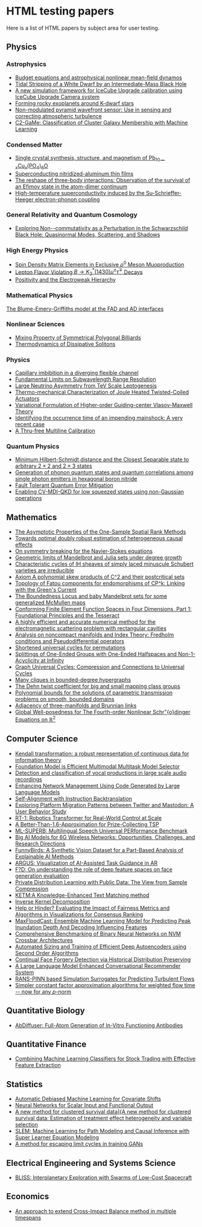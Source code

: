 # HTML testing papers

Here is a list of HTML papers by subject area for user testing.

## Physics

### Astrophysics
- <a href="https://browse.arxiv.org/latexml/2308.05590v2/2308.05590v2.html">Budget equations and astrophysical nonlinear mean-field dynamos</a>
- <a href="https://browse.arxiv.org/latexml/2210.09945v5/2210.09945v5.html">Tidal Stripping of a White Dwarf by an Intermediate-Mass Black Hole</a>
- <a href="https://browse.arxiv.org/latexml/2308.06247v1/2308.06247v1.html">A new simulation framework for IceCube Upgrade calibration using IceCube Upgrade Camera system</a>
- <a href="https://browse.arxiv.org/latexml/2308.06236v1/2308.06236v1.html">Forming rocky exoplanets around K-dwarf stars</a>
- <a href="https://browse.arxiv.org/latexml/2308.01066v2/2308.01066v2.html">Non-modulated pyramid wavefront sensor: Use in sensing and correcting atmospheric turbulence</a>
- <a href="https://browse.arxiv.org/latexml/2205.01700v4/2205.01700v4.html">C2-GaMe: Classification of Cluster Galaxy Membership with Machine Learning</a>

### Condensed Matter
- <a href="https://browse.arxiv.org/latexml/2308.06256v1/2308.06256v1.html">Single crystal synthesis, structure, and magnetism of Pb$_{10-x}$Cu$_x$(PO$_4$)$_6$O</a>
- <a href="https://browse.arxiv.org/latexml/2308.06240v1/2308.06240v1.html">Superconducting nitridized-aluminum thin films</a>
- <a href="https://browse.arxiv.org/latexml/2308.06237v1/2308.06237v1.html">The reshape of three-body interactions: Observation of the survival of an Efimov state in the atom-dimer continuum</a>
- <a href="https://browse.arxiv.org/latexml/2308.06222v1/2308.06222v1.html">High-temperature superconductivity induced by the Su-Schrieffer-Heeger electron-phonon coupling</a>

### General Relativity and Quantum Cosmology
- <a href="https://browse.arxiv.org/latexml/2308.03284v2/2308.03284v2.html">Exploring Non--commutativity as a Perturbation in the Schwarzschild Black Hole: Quasinormal Modes, Scattering, and Shadows</a>

### High Energy Physics
- <a href="https://browse.arxiv.org/latexml/2210.16932v2/2210.16932v2.html">Spin Density Matrix Elements in Exclusive $\rho ^0$ Meson Muoproduction</a>
- <a href="https://browse.arxiv.org/latexml/2208.05923v3/2208.05923v3.html">Lepton Flavor Violating $B\to K^*_2(1430)\mu^{\pm}\tau^{\mp}$ Decays</a>
- <a href="https://browse.arxiv.org/latexml/2308.06226v1/2308.06226v1.html">Positivity and the Electroweak Hierarchy</a>

### Mathematical Physics
<a href="https://browse.arxiv.org/latexml/2207.09583v2/2207.09583v2.html">The Blume-Emery-Griffiths model at the FAD and AD interfaces</a>

### Nonlinear Sciences
- <a href="https://browse.arxiv.org/latexml/2308.06251v1/2308.06251v1.html">Mixing Property of Symmetrical Polygonal Billiards</a>
- <a href="https://browse.arxiv.org/latexml/2307.16571v2/2307.16571v2.html">Thermodynamics of Dissipative Solitons</a>

### Physics 
- <a href="https://browse.arxiv.org/latexml/2308.06257v1/2308.06257v1.html">Capillary imbibition in a diverging flexible channel</a>
- <a href="https://browse.arxiv.org/latexml/2308.06252v1/2308.06252v1.html">Fundamental Limits on Subwavelength Range Resolution</a>
- <a href="https://browse.arxiv.org/latexml/2206.14722v2/2206.14722v2.html">Large Neutrino Asymmetry from TeV Scale Leptogenesis</a>
- <a href="https://browse.arxiv.org/latexml/2308.06234v1/2308.06234v1.html">Thermo-mechanical Characterization of Joule Heated Twisted-Coiled Actuators</a>
- <a href="https://browse.arxiv.org/latexml/2306.04726v2/2306.04726v2.html">Variational Formulation of Higher-order Guiding-center Vlasov-Maxwell Theory</a>
- <a href="https://browse.arxiv.org/latexml/1908.00279v21/1908.00279v21.html">Identifying the occurrence time of an impending mainshock: A very recent case</a>
- <a href="https://browse.arxiv.org/latexml/2305.03597v2/2305.03597v2.html">A Thru-free Multiline Calibration</a>

### Quantum Physics 
- <a href="https://browse.arxiv.org/latexml/2308.06245v1/2308.06245v1.html">Minimum Hilbert-Schmidt distance and the Closest Separable state to arbitrary $2 \times 2$ and $2 \times 3$ states</a>
- <a href="https://browse.arxiv.org/latexml/2308.06244v1/2308.06244v1.html">Generation of phonon quantum states and quantum correlations among single photon emitters in hexagonal boron nitride</a>
- <a href="https://browse.arxiv.org/latexml/2308.05403v2/2308.05403v2.html">Fault Tolerant Quantum Error Mitigation</a>
- <a href="https://browse.arxiv.org/latexml/2304.02295v2/2304.02295v2.html">Enabling CV-MDI-QKD for low squeezed states using non-Gaussian operations</a>




## Mathematics
- <a href="https://browse.arxiv.org/latexml/2308.06264v1/2308.06264v1.html">The Asymptotic Properties of the One-Sample Spatial Rank Methods</a>
- <a href="https://browse.arxiv.org/latexml/2004.14497v4/2004.14497v4.html">Towards optimal doubly robust estimation of heterogeneous causal effects</a>
- <a href="https://browse.arxiv.org/latexml/2302.02836v3/2302.02836v3.html">On symmetry breaking for the Navier-Stokes equations</a>
- <a href="https://browse.arxiv.org/latexml/1109.2166v1/1109.2166v1.html">Geometric limits of Mandelbrot and Julia sets under degree growth</a>
- <a href="https://browse.arxiv.org/latexml/2308.06249v1/2308.06249v1.html">Characteristic cycles of IH sheaves of simply laced minuscule Schubert varieties are irreducible</a>
- <a href="https://browse.arxiv.org/latexml/0704.0942v2/0704.0942v2.html">Axiom A polynomial skew products of C^2 and their postcritical sets</a>
- <a href="https://browse.arxiv.org/latexml/0810.1673v3/0810.1673v3.html">Topology of Fatou components for endomorphisms of CP^k: Linking with the Green's Current</a>
- <a href="https://browse.arxiv.org/latexml/2206.10102v3/2206.10102v3.html">The Boundedness Locus and baby Mandelbrot sets for some generalized McMullen maps</a>
- <a href="https://browse.arxiv.org/latexml/2308.06243v1/2308.06243v1.html">Conforming Finite Element Function Spaces in Four Dimensions, Part 1: Foundational Principles and the Tesseract</a>
- <a href="https://browse.arxiv.org/latexml/2308.06229v1/2308.06229v1.html">A highly efficient and accurate numerical method for the electromagnetic scattering problem with rectangular cavities</a>
- <a href="https://browse.arxiv.org/latexml/2308.06225v1/2308.06225v1.html">Analysis on noncompact manifolds and Index Theory: Fredholm conditions and Pseudodifferential operators</a>
- <a href="https://browse.arxiv.org/latexml/2204.02910v2/2204.02910v2.html">Shortened universal cycles for permutations</a>
- <a href="https://browse.arxiv.org/latexml/2308.06218v1/2308.06218v1.html">Splittings of One-Ended Groups with One-Ended Halfspaces and Non-1-Acyclicity at Infinity</a>
- <a href="https://browse.arxiv.org/latexml/2209.14198v1/2209.14198v1.html">Graph Universal Cycles: Compression and Connections to Universal Cycles</a>
- <a href="https://browse.arxiv.org/latexml/2207.02336v2/2207.02336v2.html">Many cliques in bounded-degree hypergraphs</a>
- <a href="https://browse.arxiv.org/latexml/2308.06214v1/2308.06214v1.html">The Dehn twist coefficient for big and small mapping class groups</a>
- <a href="https://browse.arxiv.org/latexml/2308.06215v1/2308.06215v1.html">Polynomial bounds for the solutions of parametric transmission problems on smooth, bounded domains</a>
- <a href="https://browse.arxiv.org/latexml/2308.06211v1/2308.06211v1.html">Adjacency of three-manifolds and Brunnian links</a>
- <a href="https://browse.arxiv.org/latexml/2308.06210v1/2308.06210v1.html">Global Well-posedness for The Fourth-order Nonlinear Schr\"{o}dinger Equations on $\mathbb{R}^{2}$</a>


## Computer Science
- <a href="https://browse.arxiv.org/latexml/2006.15991v2/2006.15991v2.html">Kendall transformation: a robust representation of continuous data for information theory</a>
- <a href="https://browse.arxiv.org/latexml/2308.06262v1/2308.06262v1.html">Foundation Model is Efficient Multimodal Multitask Model Selector</a>
- <a href="https://browse.arxiv.org/latexml/2302.07640v2/2302.07640v2.html">Detection and classification of vocal productions in large scale audio recordings</a>
- <a href="https://browse.arxiv.org/latexml/2308.06261v1/2308.06261v1.html">Enhancing Network Management Using Code Generated by Large Language Models</a>
- <a href="https://browse.arxiv.org/latexml/2308.06259v1/2308.06259v1.html">Self-Alignment with Instruction Backtranslation</a>
- <a href="https://browse.arxiv.org/latexml/2305.09196v2/2305.09196v2.html">Exploring Platform Migration Patterns between Twitter and Mastodon: A User Behavior Study</a>
- <a href="https://browse.arxiv.org/latexml/2212.06817v2/2212.06817v2.html">RT-1: Robotics Transformer for Real-World Control at Scale</a>
- <a href="https://browse.arxiv.org/latexml/2308.06254v1/2308.06254v1.html">A Better-Than-1.6-Approximation for Prize-Collecting TSP</a>
- <a href="https://browse.arxiv.org/latexml/2305.10615v2/2305.10615v2.html">ML-SUPERB: Multilingual Speech Universal PERformance Benchmark</a>
- <a href="https://browse.arxiv.org/latexml/2308.06250v1/2308.06250v1.html">Big AI Models for 6G Wireless Networks: Opportunities, Challenges, and Research Directions</a>
- <a href="https://browse.arxiv.org/latexml/2308.06248v1/2308.06248v1.html">FunnyBirds: A Synthetic Vision Dataset for a Part-Based Analysis of Explainable AI Methods</a>
- <a href="https://browse.arxiv.org/latexml/2308.06246v1/2308.06246v1.html">ARGUS: Visualization of AI-Assisted Task Guidance in AR</a>
- <a href="https://browse.arxiv.org/latexml/2305.20048v3/2305.20048v3.html">F?D: On understanding the role of deep feature spaces on face generation evaluation</a>
- <a href="https://browse.arxiv.org/latexml/2308.06239v1/2308.06239v1.html">Private Distribution Learning with Public Data: The View from Sample Compression</a>
- <a href="https://browse.arxiv.org/latexml/2308.06235v1/2308.06235v1.html">KETM:A Knowledge-Enhanced Text Matching method</a>
- <a href="https://browse.arxiv.org/latexml/2211.05961v2/2211.05961v2.html">Inverse Kernel Decomposition</a>
- <a href="https://browse.arxiv.org/latexml/2308.06233v1/2308.06233v1.html">Help or Hinder? Evaluating the Impact of Fairness Metrics and Algorithms in Visualizations for Consensus Ranking</a>
- <a href="https://browse.arxiv.org/latexml/2308.06228v1/2308.06228v1.html">MaxFloodCast: Ensemble Machine Learning Model for Predicting Peak Inundation Depth And Decoding Influencing Features</a>
- <a href="https://browse.arxiv.org/latexml/2308.06227v1/2308.06227v1.html">Comprehensive Benchmarking of Binary Neural Networks on NVM Crossbar Architectures</a>
- <a href="https://browse.arxiv.org/latexml/2308.06221v1/2308.06221v1.html">Automated Sizing and Training of Efficient Deep Autoencoders using Second Order Algorithms</a>
- <a href="https://browse.arxiv.org/latexml/2308.06217v1/2308.06217v1.html">Continual Face Forgery Detection via Historical Distribution Preserving</a>
- <a href="https://browse.arxiv.org/latexml/2308.06212v1/2308.06212v1.html">A Large Language Model Enhanced Conversational Recommender System</a>
- <a href="https://browse.arxiv.org/latexml/2306.06034v3/2306.06034v3.html">RANS-PINN based Simulation Surrogates for Predicting Turbulent Flows</a>
- <a href="https://browse.arxiv.org/latexml/2308.06209v1/2308.06209v1.html">Simpler constant factor approximation algorithms for weighted flow time -- now for any $p$-norm</a>

## Quantitative Biology 
- <a href="https://browse.arxiv.org/latexml/2308.05027v1/2308.05027v1.html">AbDiffuser: Full-Atom Generation of In-Vitro Functioning Antibodies</a>

## Quantitative Finance
- <a href="https://browse.arxiv.org/latexml/2107.13148v3/2107.13148v3.html">Combining Machine Learning Classifiers for Stock Trading with Effective Feature Extraction</a>

## Statistics 
- <a href="https://browse.arxiv.org/latexml/2307.04527v2/2307.04527v2.html">Automatic Debiased Machine Learning for Covariate Shifts</a>
- <a href="https://browse.arxiv.org/latexml/2208.05776v2/2208.05776v2.html">Neural Networks for Scalar Input and Functional Output</a>
- <a href="https://browse.arxiv.org/latexml/2206.08271v2/2206.08271v2.html">A new method for clustered survival data]{A new method for clustered survival data: Estimation of treatment effect heterogeneity and variable selection</a>
- <a href="https://browse.arxiv.org/latexml/2308.04365v4/2308.04365v4.html">SLEM: Machine Learning for Path Modeling and Causal Inference with Super Learner Equation Modeling</a>
- <a href="https://browse.arxiv.org/latexml/2010.03322v3/2010.03322v3.html">A method for escaping limit cycles in training GANs</a>

## Electrical Engineering and Systems Science 
- <a href="https://browse.arxiv.org/latexml/2307.11226v1/2307.11226v1.html">BLISS: Interplanetary Exploration with Swarms of Low-Cost Spacecraft</a>

## Economics
- <a href="https://browse.arxiv.org/latexml/2308.06223v1/2308.06223v1.html">An approach to extend Cross-Impact Balance method in multiple timespans</a>
